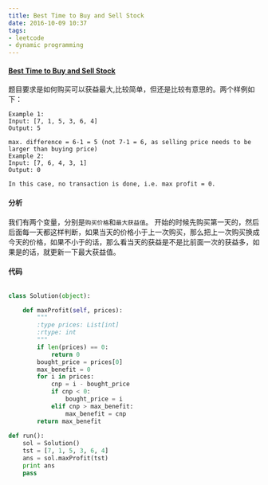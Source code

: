 ```yaml
---
title: Best Time to Buy and Sell Stock
date: 2016-10-09 10:37
tags:
- leetcode
- dynamic programming 
---
```


#### [Best Time to Buy and Sell Stock](https://leetcode.com/problems/best-time-to-buy-and-sell-stock/)

题目要求是如何购买可以获益最大,比较简单，但还是比较有意思的。两个样例如下：

    Example 1:
    Input: [7, 1, 5, 3, 6, 4]
    Output: 5

    max. difference = 6-1 = 5 (not 7-1 = 6, as selling price needs to be larger than buying price)
    Example 2:
    Input: [7, 6, 4, 3, 1]
    Output: 0

    In this case, no transaction is done, i.e. max profit = 0.

#### 分析

我们有两个变量，分别是`购买价格`和`最大获益值`。
开始的时候先购买第一天的，然后后面每一天都这样判断，如果当天的价格小于上一次购买，那么把上一次购买换成今天的价格，如果不小于的话，那么看当天的获益是不是比前面一次的获益多，如果是的话，就更新一下最大获益值。

#### 代码

```python

class Solution(object):

    def maxProfit(self, prices):
        """
        :type prices: List[int]
        :rtype: int
        """
        if len(prices) == 0:
            return 0
        bought_price = prices[0]
        max_benefit = 0
        for i in prices:
            cnp = i - bought_price
            if cnp < 0:
                bought_price = i
            elif cnp > max_benefit:
                max_benefit = cnp
        return max_benefit
       
def run():
    sol = Solution()
    tst = [7, 1, 5, 3, 6, 4]
    ans = sol.maxProfit(tst)
    print ans
    pass

```

